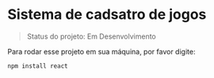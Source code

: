 # Sistema de cadsatro de jogos

> Status do projeto: Em Desenvolvimento

Para rodar esse projeto em sua máquina, por favor digite:

```
npm install react
```

